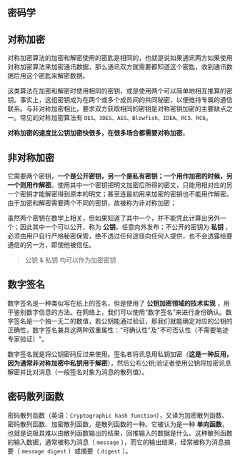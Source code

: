 ## 密码学

## 对称加密

对称加密算法的加密和解密使用的密匙是相同的，也就是说如果通讯两方如果使用对称加密算法来加密通讯数据，那么通讯双方就需要都知道这个密匙，收到通讯数据后用这个密匙来解密数据。

这类算法在加密和解密时使用相同的密钥，或是使用两个可以简单地相互推算的密钥。事实上，这组密钥成为在两个或多个成员间的共同秘密，以便维持专属的通信联系。与非对称加密相比，要求双方获取相同的密钥是对称密钥加密的主要缺点之一。常见的对称加密算法有 `DES、3DES、AES、Blowfish、IDEA、RC5、RC6`。

**对称加密的速度比公钥加密快很多，在很多场合都需要对称加密**。

## 非对称加密

它需要两个密钥，**一个是公开密钥，另一个是私有密钥；一个用作加密的时候，另一个则用作解密**。使用其中一个密钥把明文加密后所得的密文，只能用相对应的另一个密钥才能解密得到原本的明文；甚至连最初用来加密的密钥也不能用作解密。由于加密和解密需要两个不同的密钥，故被称为非对称加密；

虽然两个密钥在数学上相关，但如果知道了其中一个，并不能凭此计算出另外一个；因此其中一个可以公开，称为 **公钥**，任意向外发布；不公开的密钥为 **私钥** ，必须由用户自行严格秘密保管，绝不透过任何途径向任何人提供，也不会透露给要通信的另一方，即使他被信任。

> 公钥 & 私钥 均可以作为加密密钥

## 数字签名

数字签名是一种类似写在纸上的签名，但是使用了 **公钥加密领域的技术实现** ，用于鉴别数字信息的方法。在网络上，我们可以使用“数字签名”来进行身份确认。数字签名是一个独一无二的数值，若公钥能通过验证，那我们就能确定对应的公钥的正确性，数字签名兼具这两种双重属性：“可确认性"及"不可否认性（不需要笔迹专家验证）"。

数字签名就是将公钥密码反过来使用。签名者将讯息用私钥加密（**这是一种反用，因为通常非对称加密中私钥用于解密**），然后公布公钥;验证者使用公钥将加密讯息解密并比对消息（一般签名对象为消息的散列值）。

## 密码散列函数

密码散列函数（英语：`Cryptographic hash function`），又译为加密散列函数、密码散列函数、加密散列函数，是散列函数的一种。它被认为是一种 **单向函数**，也就是说极其难以由散列函数输出的结果，回推输入的数据是什么。这种散列函数的输入数据，通常被称为消息（ `message` ），而它的输出结果，经常被称为消息摘要（ `message digest` ）或摘要（ `digest` ）。